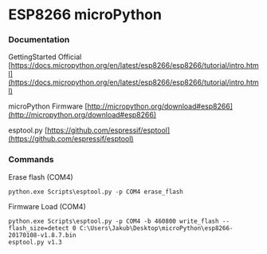 # ESP8266 microPython #

### Documentation ###

GettingStarted Official
[https://docs.micropython.org/en/latest/esp8266/esp8266/tutorial/intro.html](https://docs.micropython.org/en/latest/esp8266/esp8266/tutorial/intro.html)

microPython Firmware
[http://micropython.org/download#esp8266](http://micropython.org/download#esp8266)

esptool.py
[https://github.com/espressif/esptool](https://github.com/espressif/esptool)

### Commands ###

Erase flash (COM4)

    python.exe Scripts\esptool.py -p COM4 erase_flash

Firmware Load (COM4)

    python.exe Scripts\esptool.py -p COM4 -b 460800 write_flash --flash_size=detect 0 C:\Users\Jakub\Desktop\microPython\esp8266-20170108-v1.8.7.bin
    esptool.py v1.3